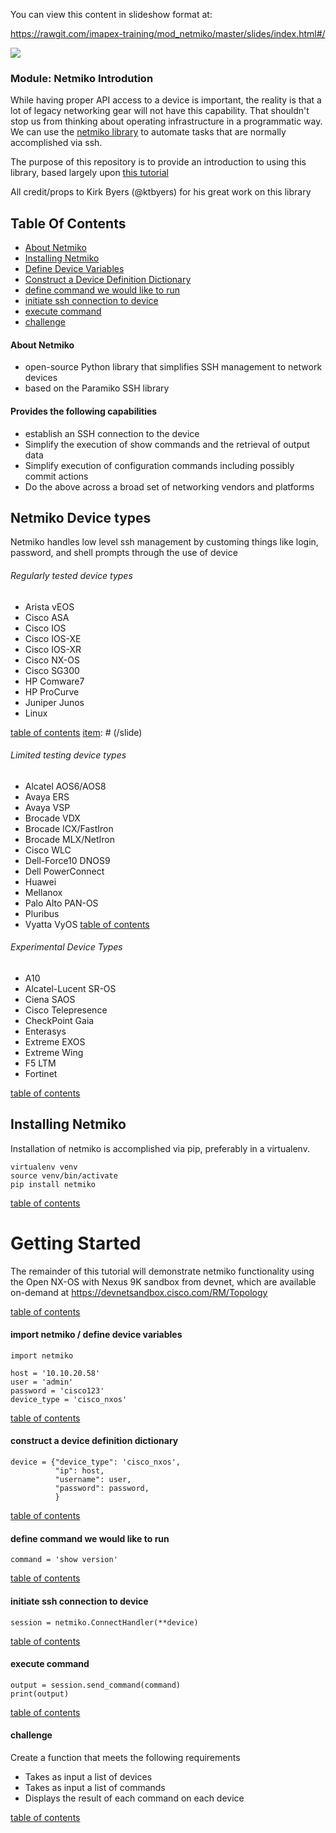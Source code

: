 
You can view this content in slideshow format at:

https://rawgit.com/imapex-training/mod_netmiko/master/slides/index.html#/

[item]: # (slide)

![](http://imapex.io/images/imapex_standing_text_sm.png)

### Module: Netmiko Introdution

[item]: # (/slide)



While having proper API access to a device is important, the reality is that a lot of legacy networking gear
will not have this capability.  That shouldn't stop us from thinking about operating infrastructure in a
programmatic way.  We can use the [netmiko library](https://github.com/ktbyers/netmiko) to automate tasks that
are normally accomplished via ssh.

The purpose of this repository is to provide an introduction to using this library, based largely upon
[this tutorial](https://pynet.twb-tech.com/blog/automation/netmiko.html)

All credit/props to Kirk Byers (@ktbyers) for his great work on this library


[item]: # (slide)

## Table Of Contents

* [About Netmiko](#about-netmiko)
* [Installing Netmiko](#installing-netmiko)
* [Define Device Variables](#define-device-variables)
* [Construct a Device Definition Dictionary](#construct-a-device-definition-dictionary)
* [define command we would like to run](#define-command-we-would-like-to-run)
* [initiate ssh connection to device](#initiate-ssh-connection-to-device)
* [execute command](#execute-command)
* [challenge](#challenge)

[item]: # (/slide)

[item]: # (slide)

#### About Netmiko

* open-source Python library that simplifies SSH management to network devices
* based on the Paramiko SSH library

#### Provides the following capabilities
* establish an SSH connection to the device
* Simplify the execution of show commands and the retrieval of output data
* Simplify execution of configuration commands including possibly commit actions
* Do the above across a broad set of networking vendors and platforms


[item]: # (/slide)

[item]: # (slide)

## Netmiko Device types

Netmiko handles low level ssh management by customing things like login, password, and shell prompts through
the use of device

[item]: # (/slide)

[item]: # (slide)

###### Regularly tested device types

* Arista vEOS
* Cisco ASA
* Cisco IOS
* Cisco IOS-XE
* Cisco IOS-XR
* Cisco NX-OS
* Cisco SG300
* HP Comware7
* HP ProCurve
* Juniper Junos
* Linux

[table of contents](#table-of-contents)
[item]: # (/slide)

[item]: # (slide)

###### Limited testing device types

* Alcatel AOS6/AOS8
* Avaya ERS
* Avaya VSP
* Brocade VDX
* Brocade ICX/FastIron
* Brocade MLX/NetIron
* Cisco WLC
* Dell-Force10 DNOS9
* Dell PowerConnect
* Huawei
* Mellanox
* Palo Alto PAN-OS
* Pluribus
* Vyatta VyOS
[table of contents](#table-of-contents)

[item]: # (/slide)

[item]: # (slide)

###### Experimental Device Types

* A10
* Alcatel-Lucent SR-OS
* Ciena SAOS
* Cisco Telepresence
* CheckPoint Gaia
* Enterasys
* Extreme EXOS
* Extreme Wing
* F5 LTM
* Fortinet

[table of contents](#table-of-contents)

[item]: # (/slide)

[item]: # (slide)

## Installing Netmiko


Installation of netmiko is accomplished via pip, preferably in a virtualenv.

```
virtualenv venv
source venv/bin/activate
pip install netmiko
```

[table of contents](#table-of-contents)

[item]: # (/slide)

[item]: # (slide)


# Getting Started

The remainder of this tutorial will demonstrate netmiko functionality using the Open NX-OS with Nexus 9K
sandbox from devnet, which are available on-demand at https://devnetsandbox.cisco.com/RM/Topology

[table of contents](#table-of-contents)

[item]: # (/slide)

[item]: # (slide)

#### import netmiko / define device variables

```
import netmiko

host = '10.10.20.58'
user = 'admin'
password = 'cisco123'
device_type = 'cisco_nxos'

```
[table of contents](#table-of-contents)

[item]: # (/slide)



[item]: # (slide)

#### construct a device definition dictionary
```
device = {"device_type": 'cisco_nxos',
          "ip": host,
          "username": user,
          "password": password,
          }

```
[table of contents](#table-of-contents)

[item]: # (/slide)

[item]: # (slide)

#### define command we would like to run
```
command = 'show version'

```
[table of contents](#table-of-contents)

[item]: # (/slide)


[item]: # (slide)

#### initiate ssh connection to device

```
session = netmiko.ConnectHandler(**device)

```

[table of contents](#table-of-contents)

[item]: # (/slide)


[item]: # (slide)

#### execute command

```
output = session.send_command(command)
print(output)

```
[table of contents](#table-of-contents)

[item]: # (/slide)


[item]: # (slide)

#### challenge

Create a function that meets the following requirements

* Takes as input a list of devices
* Takes as input a list of commands
* Displays the result of each command on each device

[table of contents](#table-of-contents)

[item]: # (/slide)
